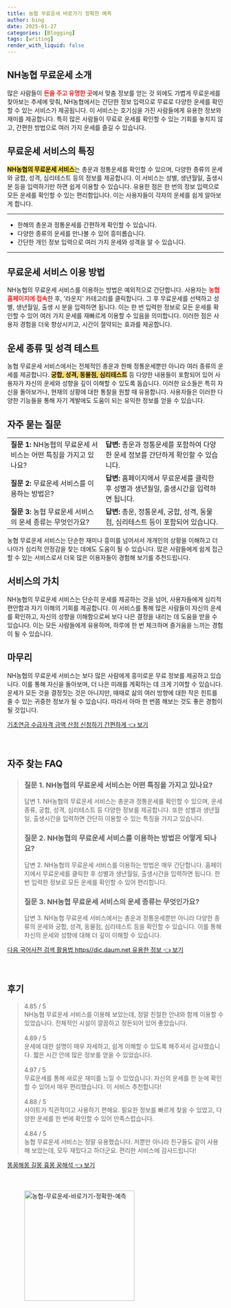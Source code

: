 ```yaml
---
title: 농협 무료운세 바로가기 정확한 예측
author: bing
date: 2025-01-27
categories: [Blogging]
tags: [writing]
render_with_liquid: false
---
```



<h2 id='NH농협 무료운세 소개'>NH농협 무료운세 소개</h2>

<p>많은 사람들이 <b><span style="color: #ee2323;">돈을 주고 유명한 곳</span></b>에서 맞춤 정보를 얻는 것 외에도 가볍게 무료운세를 찾아보는 추세에 맞춰, NH농협에서는 간단한 정보 입력으로 무료로 다양한 운세를 확인할 수 있는 서비스가 제공됩니다. 이 서비스는 호기심을 가진 사람들에게 유용한 정보와 재미를 제공합니다. 특히 많은 사람들이 무료로 운세를 확인할 수 있는 기회를 놓치지 않고, 간편한 방법으로 여러 가지 운세를 즐길 수 있습니다.</p>

<h2 id='무료운세 서비스의 특징'>무료운세 서비스의 특징</h2>

<p><b><span style="background-color: #ffe066;">NH농협의 무료운세 서비스</span></b>는 총운과 정통운세를 확인할 수 있으며, 다양한 종류의 운세와 궁합, 성격, 심리테스트 등의 정보를 제공합니다. 이 서비스는 성별, 생년월일, 출생시 분 등을 입력하기만 하면 쉽게 이용할 수 있습니다. 유용한 점은 한 번의 정보 입력으로 모든 운세를 확인할 수 있는 편리함입니다. 이는 사용자들이 각자의 운세를 쉽게 알아보게 합니다.</p>

<hr />

<ul>
    <li>한해의 총운과 정통운세를 간편하게 확인할 수 있습니다.</li>
    <li>다양한 종류의 운세를 만나볼 수 있어 흥미롭습니다.</li>
    <li>간단한 개인 정보 입력으로 여러 가지 운세와 성격을 알 수 있습니다.</li>
</ul>

<hr />

<h2 id='무료운세 서비스 이용 방법'>무료운세 서비스 이용 방법</h2>

<p>NH농협의 무료운세 서비스를 이용하는 방법은 예외적으로 간단합니다. 사용자는 <b><span style="color: #ee2323;">농협 홈페이지에 접속</span></b>한 후, '라운지' 카테고리를 클릭합니다. 그 후 무료운세를 선택하고 성별, 생년월일, 출생 시 분을 입력하면 됩니다. 이는 한 번 입력한 정보로 모든 운세를 확인할 수 있어 여러 가지 운세를 재빠르게 이용할 수 있음을 의미합니다. 이러한 점은 사용자 경험을 더욱 향상시키고, 시간이 절약되는 효과를 제공합니다.</p>

<h2 id='운세 종류 및 성격 테스트'>운세 종류 및 성격 테스트</h2>

<p>농협 무료운세 서비스에서는 전체적인 총운과 한해 정통운세뿐만 아니라 여러 종류의 운세를 제공합니다. <b><span style="background-color: #ffe066;">궁합, 성격, 동물점, 심리테스트</span></b> 등 다양한 내용들이 포함되어 있어 사용자가 자신의 운세와 성향을 깊이 이해할 수 있도록 돕습니다. 이러한 요소들은 특히 자신을 돌아보거나, 현재의 상황에 대한 통찰을 원할 때 유용합니다. 사용자들은 이러한 다양한 기능들을 통해 자기 계발에도 도움이 되는 유익한 정보를 얻을 수 있습니다.</p>

<h2 id='자주 묻는 질문'>자주 묻는 질문</h2>

<table>
    <tr>
        <td><b>질문 1:</b> NH농협의 무료운세 서비스는 어떤 특징을 가지고 있나요?</td>
        <td><b>답변:</b> 총운과 정통운세를 포함하여 다양한 운세 정보를 간단하게 확인할 수 있습니다.</td>
    </tr>
    <tr>
        <td><b>질문 2:</b> 무료운세 서비스를 이용하는 방법은?</td>
        <td><b>답변:</b> 홈페이지에서 무료운세를 클릭한 후 성별과 생년월일, 출생시간을 입력하면 됩니다.</td>
    </tr>
    <tr>
        <td><b>질문 3:</b> 농협 무료운세 서비스의 운세 종류는 무엇인가요?</td>
        <td><b>답변:</b> 총운, 정통운세, 궁합, 성격, 동물점, 심리테스트 등이 포함되어 있습니다.</td>
    </tr>
</table>

<p>농협 무료운세 서비스는 단순한 재미나 흥미를 넘어서서 개개인의 상황을 이해하고 더 나아가 심리적 안정감을 찾는 데에도 도움이 될 수 있습니다. 많은 사람들에게 쉽게 접근할 수 있는 서비스로서 더욱 많은 이용자들이 경험해 보기를 추천드립니다.</p>

<h2 id='서비스의 가치'>서비스의 가치</h2>

<p>NH농협의 무료운세 서비스는 단순히 운세를 제공하는 것을 넘어, 사용자들에게 심리적 편안함과 자기 이해의 기회를 제공합니다. 이 서비스를 통해 많은 사람들이 자신의 운세를 확인하고, 자신의 성향을 이해함으로써 보다 나은 결정을 내리는 데 도움을 받을 수 있습니다. 이는 모든 사람들에게 유용하며, 하루에 한 번 체크하며 즐거움을 느끼는 경험이 될 수 있습니다.</p>

<h2 id='마무리'>마무리</h2>

<p>NH농협의 무료운세 서비스는 보다 많은 사람에게 흥미로운 무료 정보를 제공하고 있습니다. 이를 통해 자신을 돌아보며, 더 나은 미래를 계획하는 데 크게 기여할 수 있습니다. 운세가 모든 것을 결정짓는 것은 아니지만, 때때로 삶의 여러 방향에 대한 작은 힌트를 줄 수 있는 귀중한 정보가 될 수 있습니다. 따라서 아마 한 번쯤 해보는 것도 좋은 경험이 될 것입니다.</p>


<p><a class="click-button" title="기초연금 수급자격 금액 산정 신청하기 간편하게" href="https://24nara.github.io/posts/%EA%B8%B0%EC%B4%88%EC%97%B0%EA%B8%88-%EC%88%98%EA%B8%89%EC%9E%90%EA%B2%A9-%EA%B8%88%EC%95%A1-%EC%82%B0%EC%A0%95-%EC%8B%A0%EC%B2%AD%ED%95%98%EA%B8%B0-%EA%B0%84%ED%8E%B8%ED%95%98%EA%B2%8C/" rel="dofollow">기초연금 수급자격 금액 산정 신청하기 간편하게 👈 보기</a></p><br>
<h2 id='자주_찾는_FAQ'>자주 찾는 FAQ</h2>
<div itemscope="" itemtype="https://schema.org/FAQPage"> 
<blockquote> 
<div itemscope="" itemprop="mainEntity" itemtype="https://schema.org/Question"> 
<h3 itemprop="name">질문 1. NH농협의 무료운세 서비스는 어떤 특징을 가지고 있나요? </h3> 
<div itemscope="" itemprop="acceptedAnswer" itemtype="https://schema.org/Answer"> 
<span itemprop="text"> 
<p>답변 1. NH농협의 무료운세 서비스는 총운과 정통운세를 확인할 수 있으며, 운세 종류, 궁합, 성격, 심리테스트 등 다양한 정보를 제공합니다. 또한 성별과 생년월일, 출생시간을 입력하면 간단히 이용할 수 있는 특징을 가지고 있습니다.</p> 
</span> 
</div> 
</div> 
<div itemscope="" itemprop="mainEntity" itemtype="https://schema.org/Question"> 
<h3 itemprop="name">질문 2. NH농협의 무료운세 서비스를 이용하는 방법은 어떻게 되나요? </h3> 
<div itemscope="" itemprop="acceptedAnswer" itemtype="https://schema.org/Answer"> 
<span itemprop="text"> 
<p>답변 2. NH농협의 무료운세 서비스를 이용하는 방법은 매우 간단합니다. 홈페이지에서 무료운세를 클릭한 후 성별과 생년월일, 출생시간을 입력하면 됩니다. 한 번 입력한 정보로 모든 운세를 확인할 수 있어 편리합니다.</p> 
</span> 
</div> 
</div> 
<div itemscope="" itemprop="mainEntity" itemtype="https://schema.org/Question"> 
<h3 itemprop="name">질문 3. NH농협 무료운세 서비스의 운세 종류는 무엇인가요?</h3> 
<div itemscope="" itemprop="acceptedAnswer" itemtype="https://schema.org/Answer"> 
<span itemprop="text"> 
<p>답변 3. NH농협 무료운세 서비스에서는 총운과 정통운세뿐만 아니라 다양한 종류의 운세와 궁합, 성격, 동물점, 심리테스트 등을 확인할 수 있습니다. 이를 통해 자신의 운세와 성향에 대해 더 깊이 이해할 수 있습니다.</p> 
</span> 
</div> 
</div> 
</blockquote> 
</div>
<p><a class="click-button" title="다음 국어사전 검색 활용법 https//dic.daum.net 유용한 정보" href="https://24nara.github.io/posts/%EB%8B%A4%EC%9D%8C-%EA%B5%AD%EC%96%B4%EC%82%AC%EC%A0%84-%EA%B2%80%EC%83%89-%ED%99%9C%EC%9A%A9%EB%B2%95-httpsdic.daum.net-%EC%9C%A0%EC%9A%A9%ED%95%9C-%EC%A0%95%EB%B3%B4/" rel="dofollow">다음 국어사전 검색 활용법 https//dic.daum.net 유용한 정보 👈 보기</a></p><br>
<h2 id='후기'>후기</h2>
<div itemscope itemtype="https://schema.org/Product">
  <blockquote>
  <div itemprop="review" itemscope itemtype="https://schema.org/Review">
      <div itemprop="reviewRating" itemscope itemtype="https://schema.org/Rating"> <span itemprop="ratingValue">4.85</span> / <span itemprop="bestRating">5</span> </div>
      <span itemprop="reviewBody">NH농협 무료운세 서비스를 이용해 보았는데, 정말 친절한 안내와 함께 이용할 수 있었습니다. 전체적인 시설이 깔끔하고 정돈되어 있어 좋았습니다.</span>
  </div>
  <br>
  <div itemprop="review" itemscope itemtype="https://schema.org/Review">
      <div itemprop="reviewRating" itemscope itemtype="https://schema.org/Rating"> <span itemprop="ratingValue">4.89</span> / <span itemprop="bestRating">5</span> </div>
      <span itemprop="reviewBody">운세에 대한 설명이 매우 자세하고, 쉽게 이해할 수 있도록 해주셔서 감사했습니다. 짧은 시간 안에 많은 정보를 얻을 수 있었습니다.</span>
  </div>
  <br>
  <div itemprop="review" itemscope itemtype="https://schema.org/Review">
      <div itemprop="reviewRating" itemscope itemtype="https://schema.org/Rating"> <span itemprop="ratingValue">4.97</span> / <span itemprop="bestRating">5</span> </div>
      <span itemprop="reviewBody">무료운세를 통해 새로운 재미를 느낄 수 있었습니다. 자신의 운세를 한 눈에 확인할 수 있어서 매우 편리했습니다. 이 서비스 추천합니다!</span>
  </div>
  <br>
  <div itemprop="review" itemscope itemtype="https://schema.org/Review">
      <div itemprop="reviewRating" itemscope itemtype="https://schema.org/Rating"> <span itemprop="ratingValue">4.88</span> / <span itemprop="bestRating">5</span> </div>
      <span itemprop="reviewBody">사이트가 직관적이고 사용하기 편해요. 필요한 정보를 빠르게 찾을 수 있었고, 다양한 운세를 한 번에 확인할 수 있어 만족스럽습니다.</span>
  </div>
  <br>
  <div itemprop="review" itemscope itemtype="https://schema.org/Review">
      <div itemprop="reviewRating" itemscope itemtype="https://schema.org/Rating"> <span itemprop="ratingValue">4.84</span> / <span itemprop="bestRating">5</span> </div>
      <span itemprop="reviewBody">농협 무료운세 서비스는 정말 유용했습니다. 저뿐만 아니라 친구들도 같이 사용해 보았는데, 모두 재밌다고 하더군요. 편리한 서비스에 감사드립니다!</span>
  </div>
  </blockquote>
</div>
<p><a class="click-button" title="똥꿈해몽 길몽 흉몽 꿈해석" href="https://24nara.github.io/posts/%EB%98%A5%EA%BF%88%ED%95%B4%EB%AA%BD-%EA%B8%B8%EB%AA%BD-%ED%9D%89%EB%AA%BD-%EA%BF%88%ED%95%B4%EC%84%9D/" rel="dofollow">똥꿈해몽 길몽 흉몽 꿈해석 👈 보기</a></p><br>
<figure class="image"><img src="https://24nara.github.io/assets/img/thumbnail/농협-무료운세-바로가기-정확한-예측.webp" alt="농협-무료운세-바로가기-정확한-예측" width="256" height="256"></figure>
